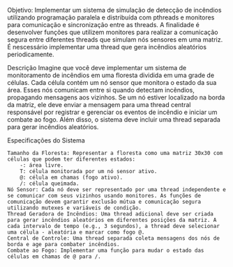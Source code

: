 Objetivo: Implementar um sistema de simulação de detecção de incêndios utilizando programação paralela e distribuída com pthreads e monitores para comunicação e sincronização entre as threads. A finalidade é desenvolver funções que utilizem monitores para realizar a comunicação segura entre diferentes threads que simulam nós sensores em uma matriz. É nescessário implementar uma thread que gera incêndios aleatórios periodicamente.

Descrição
Imagine que você deve implementar um sistema de monitoramento de incêndios em uma floresta dividida em uma grade de células. Cada célula contém um nó sensor que monitora o estado da sua área. Esses nós comunicam entre si quando detectam incêndios, propagando mensagens aos vizinhos. Se um nó estiver localizado na borda da matriz, ele deve enviar a mensagem para uma thread central responsável por registrar e gerenciar os eventos de incêndio e iniciar um combate ao fogo. Além disso, o sistema deve incluir uma thread separada para gerar incêndios aleatórios.


Especificações do Sistema

    Tamanho da Floresta: Representar a floresta como uma matriz 30x30 com células que podem ter diferentes estados:
        -: área livre.
        T: célula monitorada por um nó sensor ativo.
        @: célula em chamas (fogo ativo).
        /: célula queimada.
    Nó Sensor: Cada nó deve ser representado por uma thread independente e se comunicar com seus vizinhos usando monitores. As funções de comunicação devem garantir exclusão mútua e comunicação segura utilizando mutexes e variáveis de condição.
    Thread Geradora de Incêndios: Uma thread adicional deve ser criada para gerar incêndios aleatórios em diferentes posições da matriz. A cada intervalo de tempo (e.g., 3 segundos), a thread deve selecionar uma célula - aleatória e marcar como fogo @.
    Central de Controle: Uma thread separada coleta mensagens dos nós de borda e age para combater incêndios.
    Combate ao Fogo: Implementar uma função para mudar o estado das células em chamas de @ para /.

